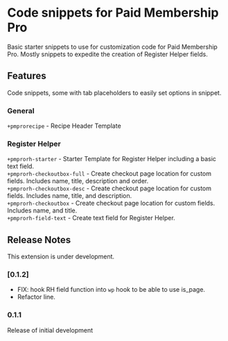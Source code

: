 # Code snippets for Paid Membership Pro

Basic starter snippets to use for customization code for Paid Membership Pro. Mostly snippets to expedite the creation of Register Helper fields.

## Features

Code snippets, some with tab placeholders to easily set options in snippet.

### General

`+pmprorecipe` - Recipe Header Template

### Register Helper

`+pmprorh-starter` - Starter Template for Register Helper including a basic text field. \
`+pmprorh-checkoutbox-full` - Create checkout page location for custom fields. Includes name, title, description and order.\
`+pmprorh-checkoutbox-desc` - Create checkout page location for custom fields. Includes name, title, and description.\
`+pmprorh-checkoutbox` - Create checkout page location for custom fields. Includes name, and title.\
`+pmprorh-field-text` - Create text field for Register Helper.


## Release Notes

This extension is under development.

### [0.1.2]

- FIX: hook RH field function into `wp` hook to be able to use is_page.
- Refactor line.

### 0.1.1

Release of initial development


